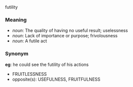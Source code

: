 futility
### Meaning
+ _noun_: The quality of having no useful result; uselessness
+ _noun_: Lack of importance or purpose; frivolousness
+ _noun_: A futile act

### Synonym

__eg__: he could see the futility of his actions

+ FRUITLESSNESS
+ opposite(s): USEFULNESS, FRUITFULNESS


